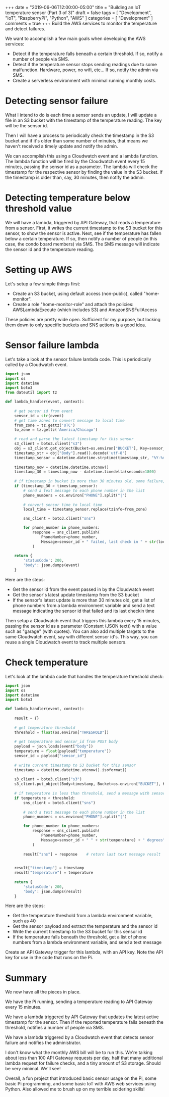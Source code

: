 +++
date = "2019-06-06T12:00:00-05:00"
title = "Building an IoT temperature sensor (Part 3 of 3)"
draft = false
tags = [ "Development", "IoT", "RaspberryPi", "Python", "AWS" ]
categories = [ "Development" ]
comments = true
+++
Build the AWS services to monitor the temperature and detect failures.
<!--more-->

We want to accomplish a few main goals when developing the AWS services:

* Detect if the temperature falls beneath a certain threshold.  If so, notify a number of people via SMS.
* Detect if the temperature sensor stops sending readings due to some malfunction.  Hardware, power, no wifi, etc...  If so, notify the admin via SMS.
* Create a serverless environment with minimal running monthly costs.

# Detecting sensor failure

What I intend to do is each time a sensor sends an update, I will update a file in an S3 bucket with the timestamp of the temperature reading.  The key will be the sensor id.  

Then I will have a process to periodically check the timestamp in the S3 bucket and if it's older than some number of minutes, that means we haven't received a timely update and notify the admin.  

We can accomplish this using a Cloudwatch event and a lambda function.  The lambda function will be fired by the Cloudwatch event every 15 minutes, passing the sensor id as a parameter.  The lambda will check the timestamp for the respective sensor by finding the value in the S3 bucket.  If the timestamp is older than, say, 30 minutes, then notify the admin.

# Detecting temperature below threshold value

We will have a lambda, triggered by API Gateway, that reads a temperature from a sensor.  First, it writes the current timestamp to the S3 bucket for this sensor, to show the sensor is active.  Next, see if the temperature has fallen below a certain temperature.  If so, then notify a number of people (in this case, the condo board members) via SMS.  The SMS message will indicate the sensor id and the temperature reading.  

# Setting up AWS

Let's setup a few simple things first:

* Create an S3 bucket, using default access (non-public), called "home-monitor".
* Create a role "home-monitor-role" and attach the policies: AWSLambdaExecute (which includes S3) and AmazonSNSFullAccess

These policies are pretty wide open.  Sufficient for my purpose, but locking them down to only specific buckets and SNS actions is a good idea.  

# Sensor failure lambda

Let's take a look at the sensor failure lambda code.  This is periodically called by a Cloudwatch event.
```python
import json
import os
import datetime
import boto3
from dateutil import tz

def lambda_handler(event, context):
    
    # get sensor id from event
    sensor_id = str(event)
    # get time zones to convert message to local time
    from_zone = tz.gettz('UTC')
    to_zone = tz.gettz('America/Chicago')

    # read and parse the latest timestamp for this sensor
    s3_client = boto3.client("s3")
    obj = s3_client.get_object(Bucket=os.environ["BUCKET"], Key=sensor_id)
    timestamp_str = obj["Body"].read().decode('utf-8')
    timestamp_sensor = datetime.datetime.strptime(timestamp_str, "%Y-%m-%dT%H:%M:%S.%f")
    
    timestamp_now = datetime.datetime.utcnow()
    timestamp_30 = timestamp_now - datetime.timedelta(seconds=1800)
    
    # if timestamp in bucket is more than 30 minutes old, some failure, notify
    if (timestamp_30 > timestamp_sensor):
        # send a text message to each phone number in the list
        phone_numbers = os.environ["PHONE"].split("|")
        
        # convert sensor time to local time
        local_time = timestamp_sensor.replace(tzinfo=from_zone)

        sns_client = boto3.client("sns")

        for phone_number in phone_numbers:
            response = sns_client.publish(
                PhoneNumber=phone_number, 
                Message=sensor_id + " failed, last check in " + str(local_time.astimezone(to_zone)),
            )
    
    return {
        'statusCode': 200,
        'body': json.dumps(event)
    }
```

Here are the steps:

* Get the sensor id from the event passed in by the Cloudwatch event
* Get the sensor's latest update timestamp from the S3 bucket
* If the sensor's latest update is more than 30 minutes old, get a list of phone numbers from a lambda environment variable and send a text message indicating the sensor id that failed and its last checkin time

Then setup a Cloudwatch event that triggers this lambda every 15 minutes, passing the sensor id as a parameter (Constant (JSON text)) with a value such as "garage" (with quotes).  You can also add multiple targets to the same Cloudwatch event, say with different sensor id's.  This way, you can reuse a single Cloudwatch event to track multiple sensors.  

# Check temperature

Let's look at the lambda code that handles the temperature threshold check:
```python
import json
import os
import datetime
import boto3

def lambda_handler(event, context):
    
    result = {}
    
    # get temperature threshold
    threshold = float(os.environ["THRESHOLD"])
    
    # get temperature and sensor_id from POST body
    payload = json.loads(event["body"])
    temperature = float(payload["temperature"])
    sensor_id = payload["sensor_id"]
    
    # write current timestamp to S3 bucket for this sensor
    timestamp = datetime.datetime.utcnow().isoformat()
    
    s3_client = boto3.client("s3")
    s3_client.put_object(Body=timestamp, Bucket=os.environ["BUCKET"], Key=sensor_id)
    
    # if temperature is less than threshold, send a message with sensor name and temperature
    if temperature < threshold:
        sns_client = boto3.client("sns")
        
        # send a text message to each phone number in the list
        phone_numbers = os.environ["PHONE"].split("|")

        for phone_number in phone_numbers:
            response = sns_client.publish(
                PhoneNumber=phone_number, 
                Message=sensor_id + " " + str(temperature) + " degrees",
            )
        
        result["sns"] = response    # return last text message result
    

    result["timestamp"] = timestamp
    result["temperature"] = temperature
    
    return {
        'statusCode': 200,
        'body': json.dumps(result)
    }
```

Here are the steps:

* Get the temperature threshold from a lambda environment variable, such as 40
* Get the sensor payload and extract the temperature and the sensor id
* Write the current timestamp to the S3 bucket for this sensor id
* If the temperature falls beneath the threshold, get a list of phone numbers from a lambda environment variable, and send a text message

Create an API Gateway trigger for this lambda, with an API key.  Note the API key for use in the code that runs on the Pi.  

# Summary

We now have all the pieces in place.  

We have the Pi running, sending a temperature reading to API Gateway every 15 minutes.  

We have a lambda triggered by API Gateway that updates the latest active timestamp for the sensor.  Then if the reported temperature falls beneath the threshold, notifies a number of people via SMS.  

We have a lambda triggered by a Cloudwatch event that detects sensor failure and notifies the administrator.  

I don't know what the monthly AWS bill will be to run this.  We're talking about less than 100 API Gateway requests per day, half that many additional lambda request for failure checks, and a tiny amount of S3 storage.  Should be very minimal.  We'll see!

Overall, a fun project that introduced basic sensor usage on the Pi, some basic Pi programming, and some basic IoT with AWS web services using Python.  Also allowed me to brush up on my terrible soldering skills!  


